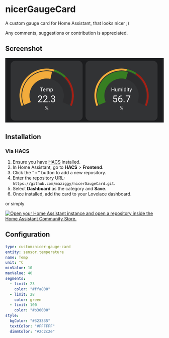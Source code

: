 # nicerGaugeCard
A custom gauge card for Home Assistant, that looks nicer ;)

Any comments, suggestions or contribution is appreciated.

## Screenshot

![Screenshot](https://raw.githubusercontent.com/maziggy/nicerGaugeCard/refs/heads/main/screenshots/nicerGaugeCard.png)

## Installation

### Via HACS

1. Ensure you have [HACS](https://hacs.xyz/) installed.
2. In Home Assistant, go to **HACS** > **Frontend**.
3. Click the **"+"** button to add a new repository.
4. Enter the repository URL: `https://github.com/maziggy/nicerGaugeCard.git`.
5. Select **Dashboard** as the category and **Save**.
6. Once installed, add the card to your Lovelace dashboard.

or simply

[![Open your Home Assistant instance and open a repository inside the Home Assistant Community Store.](https://my.home-assistant.io/badges/hacs_repository.svg)](https://my.home-assistant.io/redirect/hacs_repository/?owner=%40maziggy&repository=https%3A%2F%2Fgithub.com%2Fmaziggy%2FnicerGaugeCard%2F&category=Dashboard)

## Configuration

```yaml
type: custom:nicer-gauge-card
entity: sensor.temperature
name: Temp
unit: °C
minValue: 10
maxValue: 40
segments:
  - limit: 23
    color: "#ffa800"
  - limit: 28
    color: green
  - limit: 100
    color: "#b30000"
style:
  bgColor: "#323335"
  textColor: "#FFFFFF"
  dimmColor: "#2c2c2e"
